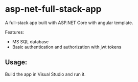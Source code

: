 # asp-net-full-stack-app

A full-stack app built with ASP.NET Core with angular template.

Features:

- MS SQL database
- Basic authentication and authorization with jwt tokens

## Usage:

Build the app in Visual Studio and run it.
